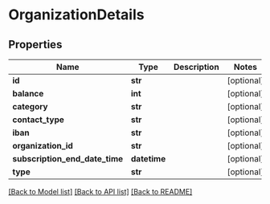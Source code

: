 # OrganizationDetails

## Properties
Name | Type | Description | Notes
------------ | ------------- | ------------- | -------------
**id** | **str** |  | [optional] 
**balance** | **int** |  | [optional] 
**category** | **str** |  | [optional] 
**contact_type** | **str** |  | [optional] 
**iban** | **str** |  | [optional] 
**organization_id** | **str** |  | [optional] 
**subscription_end_date_time** | **datetime** |  | [optional] 
**type** | **str** |  | [optional] 

[[Back to Model list]](../README.md#documentation-for-models) [[Back to API list]](../README.md#documentation-for-api-endpoints) [[Back to README]](../README.md)


